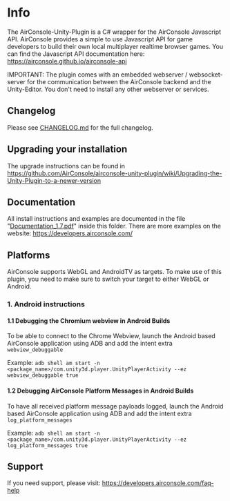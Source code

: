 # Info

The AirConsole-Unity-Plugin is a C# wrapper for the AirConsole Javascript API.
AirConsole provides a simple to use Javascript API for game developers to build their own local multiplayer realtime browser games.
You can find the Javascript API documentation here: <https://airconsole.github.io/airconsole-api>

IMPORTANT: The plugin comes with an embedded webserver / websocket-server for the communication between the AirConsole backend and the Unity-Editor.
You don't need to install any other webserver or services.

## Changelog

Please see [CHANGELOG.md](CHANGELOG.md) for the full changelog.

## Upgrading your installation

The upgrade instructions can be found in <https://github.com/AirConsole/airconsole-unity-plugin/wiki/Upgrading-the-Unity-Plugin-to-a-newer-version>

## Documentation

All install instructions and examples are documented in the file "[Documentation_1.7.pdf](./Assets/AirConsole/Documentation_1.7.pdf)" inside this folder.
There are more examples on the website: <https://developers.airconsole.com/>

## Platforms

AirConsole supports WebGL and AndroidTV as targets. To make use of this plugin, you need to make sure to switch your target to either WebGL or Android.

### 1. Android instructions

#### 1.1 Debugging the Chromium webview in Android Builds

To be able to connect to the Chrome Webview, launch the Android based AirConsole application using ADB and add the intent extra `webview_debuggable`

Example: `adb shell am start -n <package_name>/com.unity3d.player.UnityPlayerActivity --ez webview_debuggable true`

#### 1.2 Debugging AirConsole Platform Messages in Android Builds

To have all received platform message payloads logged, launch the Android based AirConsole application using ADB and add the intent extra `log_platform_messages`

Example: `adb shell am start -n <package_name>/com.unity3d.player.UnityPlayerActivity --ez log_platform_messages true`

## Support

If you need support, please visit: <https://developers.airconsole.com/faq-help>
